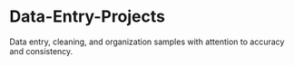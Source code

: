 # Data-Entry-Projects
Data entry, cleaning, and organization samples with attention to accuracy and consistency.

